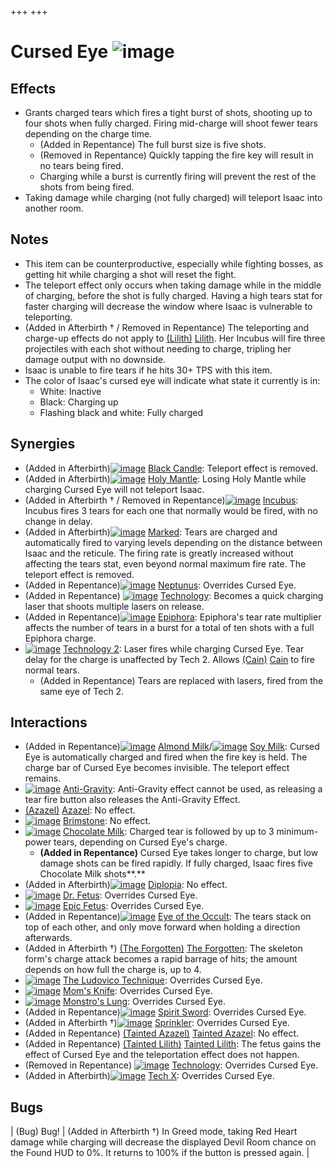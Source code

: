 +++
+++

 # Cursed Eye ![image](/image/Cursed_Eye.png) 

Effects
---------


* Grants charged tears which fires a tight burst of shots, shooting up to four shots when fully charged. Firing mid-charge will shoot fewer tears depending on the charge time.
	+ (Added in Repentance) The full burst size is five shots.
	+ (Removed in Repentance) Quickly tapping the fire key will result in no tears being fired.
	+ Charging while a burst is currently firing will prevent the rest of the shots from being fired.
* Taking damage while charging (not fully charged) will teleport Isaac into another room.


Notes
-------


* This item can be counterproductive, especially while fighting bosses, as getting hit while charging a shot will reset the fight.
* The teleport effect only occurs when taking damage while in the middle of charging, before the shot is fully charged. Having a high tears stat for faster charging will decrease the window where Isaac is vulnerable to teleporting.
* (Added in Afterbirth † / Removed in Repentance) The teleporting and charge-up effects do not apply to  [(Lilith)](/wiki/Lilith "Lilith") [Lilith](/wiki/Lilith "Lilith"). Her Incubus will fire three projectiles with each shot without needing to charge, tripling her damage output with no downside.
* Isaac is unable to fire tears if he hits 30+ TPS with this item.
* The color of Isaac's cursed eye will indicate what state it currently is in:
	+ White: Inactive
	+ Black: Charging up
	+ Flashing black and white: Fully charged


Synergies
-----------


* (Added in Afterbirth)[![image](/image/Black_Candle.png)](/wiki/Black_Candle "Black Candle") [Black Candle](/wiki/Black_Candle "Black Candle"): Teleport effect is removed.
* (Added in Afterbirth)[![image](/image/Holy_Mantle.png)](/wiki/Holy_Mantle "Holy Mantle") [Holy Mantle](/wiki/Holy_Mantle "Holy Mantle"): Losing Holy Mantle while charging Cursed Eye will not teleport Isaac.
* (Added in Afterbirth † / Removed in Repentance)[![image](/image/Incubus.png)](/wiki/Incubus "Incubus") [Incubus](/wiki/Incubus "Incubus"): Incubus fires 3 tears for each one that normally would be fired, with no change in delay.
* (Added in Afterbirth)[![image](/image/Marked.png)](/wiki/Marked "Marked") [Marked](/wiki/Marked "Marked"): Tears are charged and automatically fired to varying levels depending on the distance between Isaac and the reticule. The firing rate is greatly increased without affecting the tears stat, even beyond normal maximum fire rate. The teleport effect is removed.
* (Added in Repentance)[![image](/image/Neptunus.png)](/wiki/Neptunus "Neptunus") [Neptunus](/wiki/Neptunus "Neptunus"): Overrides Cursed Eye.
* (Added in Repentance) [![image](/image/Technology.png)](/wiki/Technology "Technology") [Technology](/wiki/Technology "Technology"): Becomes a quick charging laser that shoots multiple lasers on release.
* (Added in Repentance)[![image](/image/Epiphora.png)](/wiki/Epiphora "Epiphora") [Epiphora](/wiki/Epiphora "Epiphora"): Epiphora's tear rate multiplier affects the number of tears in a burst for a total of ten shots with a full Epiphora charge.
* [![image](/image/Technology_2.png)](/wiki/Technology_2 "Technology 2") [Technology 2](/wiki/Technology_2 "Technology 2"): Laser fires while charging Cursed Eye. Tear delay for the charge is unaffected by Tech 2. Allows  [(Cain)](/wiki/Cain "Cain") [Cain](/wiki/Cain "Cain") to fire normal tears.
	+ (Added in Repentance) Tears are replaced with lasers, fired from the same eye of Tech 2.


Interactions
--------------


* (Added in Repentance)[![image](/image/Almond_Milk.png)](/wiki/Almond_Milk "Almond Milk") [Almond Milk](/wiki/Almond_Milk "Almond Milk")/[![image](/image/Soy_Milk.png)](/wiki/Soy_Milk "Soy Milk") [Soy Milk](/wiki/Soy_Milk "Soy Milk"): Cursed Eye is automatically charged and fired when the fire key is held. The charge bar of Cursed Eye becomes invisible. The teleport effect remains.
* [![image](/image/Anti-Gravity.png)](/wiki/Anti-Gravity "Anti-Gravity") [Anti-Gravity](/wiki/Anti-Gravity "Anti-Gravity"): Anti-Gravity effect cannot be used, as releasing a tear fire button also releases the Anti-Gravity Effect.
* [(Azazel)](/wiki/Azazel "Azazel") [Azazel](/wiki/Azazel "Azazel"): No effect.
* [![image](/image/Brimstone.png)](/wiki/Brimstone "Brimstone") [Brimstone](/wiki/Brimstone "Brimstone"): No effect.
* [![image](/image/Chocolate_Milk.png)](/wiki/Chocolate_Milk "Chocolate Milk") [Chocolate Milk](/wiki/Chocolate_Milk "Chocolate Milk"): Charged tear is followed by up to 3 minimum-power tears, depending on Cursed Eye's charge.
	+ **(Added in Repentance)** Cursed Eye takes longer to charge, but low damage shots can be fired rapidly. If fully charged, Isaac fires five Chocolate Milk shots**.**
* (Added in Afterbirth)[![image](/image/Diplopia.png)](/wiki/Diplopia "Diplopia") [Diplopia](/wiki/Diplopia "Diplopia"): No effect.
* [![image](/image/Dr._Fetus.png)](/wiki/Dr._Fetus "Dr. Fetus") [Dr. Fetus](/wiki/Dr._Fetus "Dr. Fetus"): Overrides Cursed Eye.
* [![image](/image/Epic_Fetus.png)](/wiki/Epic_Fetus "Epic Fetus") [Epic Fetus](/wiki/Epic_Fetus "Epic Fetus"): Overrides Cursed Eye.
* (Added in Repentance)[![image](/image/Eye_of_the_Occult.png)](/wiki/Eye_of_the_Occult "Eye of the Occult") [Eye of the Occult](/wiki/Eye_of_the_Occult "Eye of the Occult"): The tears stack on top of each other, and only move forward when holding a direction afterwards.
* (Added in Afterbirth †)  [(The Forgotten)](/wiki/The_Forgotten "The Forgotten") [The Forgotten](/wiki/The_Forgotten "The Forgotten"): The skeleton form's charge attack becomes a rapid barrage of hits; the amount depends on how full the charge is, up to 4.
* [![image](/image/The_Ludovico_Technique.png)](/wiki/The_Ludovico_Technique "The Ludovico Technique") [The Ludovico Technique](/wiki/The_Ludovico_Technique "The Ludovico Technique"): Overrides Cursed Eye.
* [![image](/image/Mom%27s_Knife.png)](/wiki/Mom%27s_Knife "Mom's Knife") [Mom's Knife](/wiki/Mom%27s_Knife "Mom's Knife"): Overrides Cursed Eye.
* [![image](/image/Monstro%27s_Lung.png)](/wiki/Monstro%27s_Lung "Monstro's Lung") [Monstro's Lung](/wiki/Monstro%27s_Lung "Monstro's Lung"): Overrides Cursed Eye.
* (Added in Repentance)[![image](/image/Spirit_Sword.png)](/wiki/Spirit_Sword "Spirit Sword") [Spirit Sword](/wiki/Spirit_Sword "Spirit Sword"): Overrides Cursed Eye.
* (Added in Afterbirth †)[![image](/image/Sprinkler.png)](/wiki/Sprinkler "Sprinkler") [Sprinkler](/wiki/Sprinkler "Sprinkler"): Overrides Cursed Eye.
* (Added in Repentance) [(Tainted Azazel)](/wiki/Tainted_Azazel "Tainted Azazel") [Tainted Azazel](/wiki/Tainted_Azazel "Tainted Azazel"): No effect.
* (Added in Repentance) [(Tainted Lilith)](/wiki/Tainted_Lilith "Tainted Lilith") [Tainted Lilith](/wiki/Tainted_Lilith "Tainted Lilith"): The fetus gains the effect of Cursed Eye and the teleportation effect does not happen.
* (Removed in Repentance) [![image](/image/Technology.png)](/wiki/Technology "Technology") [Technology](/wiki/Technology "Technology"): Overrides Cursed Eye.
* (Added in Afterbirth)[![image](/image/Tech_X.png)](/wiki/Tech_X "Tech X") [Tech X](/wiki/Tech_X "Tech X"): Overrides Cursed Eye.


Bugs
------




| (Bug) Bug!
 | (Added in Afterbirth †) In Greed mode, taking Red Heart damage while charging will decrease the displayed Devil Room chance on the Found HUD to 0%. It returns to 100% if the button is pressed again. |


